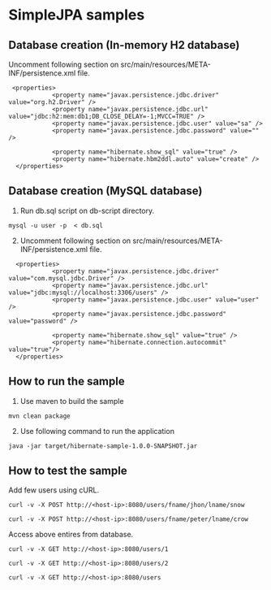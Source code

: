 # SimpleJPA samples



Database creation (In-memory H2 database) 
------------------------------------------
 Uncomment following section on src/main/resources/META-INF/persistence.xml file. 
```
 <properties>
            <property name="javax.persistence.jdbc.driver" value="org.h2.Driver" />
            <property name="javax.persistence.jdbc.url" value="jdbc:h2:mem:db1;DB_CLOSE_DELAY=-1;MVCC=TRUE" />
            <property name="javax.persistence.jdbc.user" value="sa" />
            <property name="javax.persistence.jdbc.password" value="" />
            
            <property name="hibernate.show_sql" value="true" />
            <property name="hibernate.hbm2ddl.auto" value="create" />
  </properties>
```


Database creation (MySQL database) 
------------------------------------------
1. Run db.sql script on db-script directory. 
```
mysql -u user -p  < db.sql
```
2.  Uncomment following section on src/main/resources/META-INF/persistence.xml file. 
``` 
  <properties>
            <property name="javax.persistence.jdbc.driver" value="com.mysql.jdbc.Driver" />
            <property name="javax.persistence.jdbc.url" value="jdbc:mysql://localhost:3306/users" />
            <property name="javax.persistence.jdbc.user" value="user" />
            <property name="javax.persistence.jdbc.password" value="password" />
            
            <property name="hibernate.show_sql" value="true" />
            <property name="hibernate.connection.autocommit" value="true"/>
  </properties>
  ```
  
  
  
How to run the sample  
------------------------------------------
1. Use maven to build the sample 
```
mvn clean package 
```
2. Use following command to run the application 
```
java -jar target/hibernate-sample-1.0.0-SNAPSHOT.jar 
```
How to test the sample  
------------------------------------------

Add few users using cURL.  
```
curl -v -X POST http://<host-ip>:8080/users/fname/jhon/lname/snow

curl -v -X POST http://<host-ip>:8080/users/fname/peter/lname/crow 
```

Access above entires from database.

```
curl -v -X GET http://<host-ip>:8080/users/1

curl -v -X GET http://<host-ip>:8080/users/2

curl -v -X GET http://<host-ip>:8080/users
```





